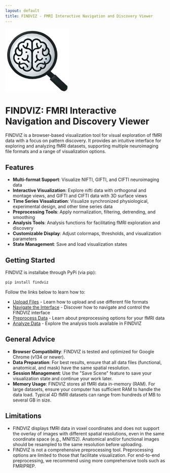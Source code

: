 ```yaml
---
layout: default
title: FINDVIZ - FMRI Interactive Navigation and Discovery Viewer
---
```

<img src="../findviz/static/images/FIND.png" width="200" height="200" alt="findviz-logo">

# FINDVIZ: FMRI Interactive Navigation and Discovery Viewer

FINDVIZ is a browser-based visualization tool for visual exploration of fMRI data with a focus on pattern discovery. It provides an intuitive interface for exploring and analyzing fMRI datasets, supporting multiple neuroimaging file formats and a range of visualization options.

## Features

- **Multi-format Support**: Visualize NIFTI, GIFTI, and CIFTI neuroimaging data
- **Interactive Visualization**: Explore nifti data with orthogonal and montage views, and GIFTI and CIFTI data with 3D surface views
- **Time Series Visualization**: Visualize synchronized physiological, experimental design, and other time series data
- **Preprocessing Tools**: Apply normalization, filtering, detrending, and smoothing
- **Analysis Tools**: Analysis functions for facilitating fMRI exploration and discovery
- **Customizable Display**: Adjust colormaps, thresholds, and visualization parameters
- **State Management**: Save and load visualization states

## Getting Started

FINDVIZ is installabe through PyPi (via pip):

```bash
pip install findviz
```

 Follow the links below to learn how to:

- [Upload Files](file-upload.html) - Learn how to upload and use different file formats
- [Navigate the Interface](navigation.html) - Discover how to navigate and control the FINDVIZ interface
- [Preprocess Data](preprocessing.html) - Learn about preprocessing options for your fMRI data
- [Analyze Data](analysis.html) - Explore the analysis tools available in FINDVIZ

## General Advice

- **Browser Compatibility**: FINDVIZ is tested and optimized for Google Chrome (v134 or newer).
- **Data Preparation**: For best results, ensure that all data files (functional, anatomical, and mask) have the same spatial resolution.
- **Session Management**: Use the "Save Scene" feature to save your visualization state and continue your work later.
- **Memory Usage**: FINDVIZ stores all fMRI data in-memory (RAM). For large datasets, ensure your computer has sufficient RAM to handle the data load. Typical 4D fMRI datasets can range from hundreds of MB to several GB in size.

## Limitations

- FINDVIZ displays fMRI data in voxel coordinates and does not support the overlay of images with different spatial resolutions, even in the same coordinate space (e.g., MNI152). Anatomical and/or functional images should be resampled to the same resolution before uploading.
- FINDVIZ is not a comprehensive preprocessing tool. Preprocessing options are limited to those that facilitate visualization. For end-to-end preprocessing, we recommend using more comprehensive tools such as FMRIPREP. 
